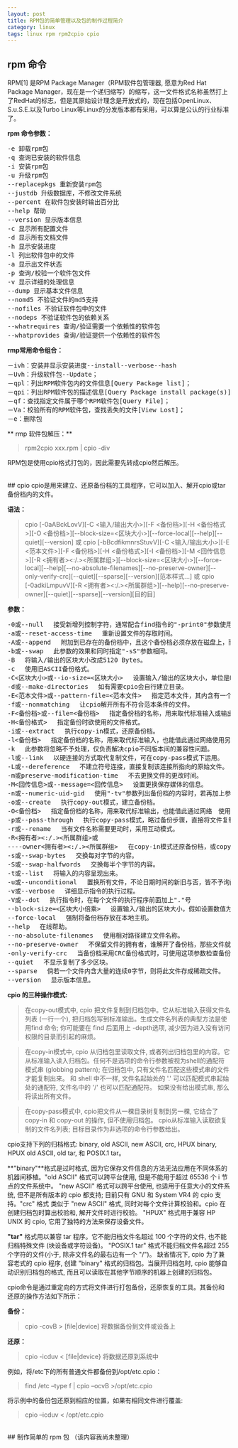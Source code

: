 ```yaml
---
layout: post
title: RPM包的简单管理以及包的制作过程简介
category: linux
tags: linux rpm rpm2cpio cpio
---
```


## rpm 命令
RPM[1] 是RPM Package Manager（RPM软件包管理器, 愿意为Red Hat Package Manager，现在是一个递归缩写）的缩写，这一文件格式名称虽然打上了RedHat的标志，但是其原始设计理念是开放式的，现在包括OpenLinux、S.u.S.E.以及Turbo Linux等Linux的分发版本都有采用，可以算是公认的行业标准了。

**rpm 命令参数：**
<div class="hblock"><pre>
-e 卸载rpm包
-q 查询已安装的软件信息
-i 安装rpm包
-u 升级rpm包
--replacepkgs 重新安装rpm包
--justdb 升级数据库，不修改文件系统
--percent 在软件包安装时输出百分比
--help 帮助
--version 显示版本信息
-c 显示所有配置文件
-d 显示所有文档文件
-h 显示安装进度
-l 列出软件包中的文件
-a 显示出文件状态
-p 查询/校验一个软件包文件
-v 显示详细的处理信息
--dump 显示基本文件信息
--nomd5 不验证文件的md5支持
--nofiles 不验证软件包中的文件
--nodeps 不验证软件包的依赖关系
--whatrequires 查询/验证需要一个依赖性的软件包
--whatprovides 查询/验证提供一个依赖性的软件包
</pre><div>

**rmp常用命令组合：**
<div class="hblock"><pre>
－ivh：安装并显示安装进度--install--verbose--hash
－Uvh：升级软件包--Update；
－qpl：列出RPM软件包内的文件信息[Query Package list]；
－qpi：列出RPM软件包的描述信息[Query Package install package(s)]；
－qf：查找指定文件属于哪个RPM软件包[Query File]；
－Va：校验所有的RPM软件包，查找丢失的文件[View Lost]；
－e：删除包
</pre></div>

** rmp 软件包解压：**

> rpm2cpio xxx.rpm | cpio -div

RPM包是使用cpio格式打包的，因此需要先转成cpio然后解压。

<br>
## cpio
cpio是用来建立、还原备份档的工具程序，它可以加入、解开cpio或tar备份档内的文件。

**语法：**

> cpio [-0aABckLovV][-C <输入/输出大小>][-F <备份档>][-H <备份格式>][-O <备份档>][--block-size=<区块大小>][--force-local][--help][--quiet][--version] 或 cpio [-bBcdfikmnrsStuvV][-C <输入/输出大小>][-E <范本文件>][-F <备份档>][-H <备份格式>][-I <备份档>][-M <回传信息>][-R <拥有者><:/.><所属群组>][--block-size=<区块大小>][--force-local][--help][--no-absolute-filenames][--no-preserve-owner][--only-verify-crc][--quiet][--sparse][--version][范本样式...] 或 cpio [-0adkiLmpuvV][-R <拥有者><:/.><所属群组>][--help][--no-preserve-owner][--quiet][--sparse][--version][目的目]

**参数：**

<div class="hblock"><pre>
-0或--null 　接受新增列控制字符，通常配合find指令的"-print0"参数使用。
-a或--reset-access-time 　重新设置文件的存取时间。
-A或--append 　附加到已存在的备份档中，且这个备份档必须存放在磁盘上，而不能放置于磁带机里。
-b或--swap 　此参数的效果和同时指定"-sS"参数相同。
-B 　将输入/输出的区块大小改成5120 Bytes。
-c 　使用旧ASCII备份格式。
-C<区块大小>或--io-size=<区块大小> 　设置输入/输出的区块大小，单位是Byte。
-d或--make-directories 　如有需要cpio会自行建立目录。
-E<范本文件>或--pattern-file=<范本文件> 　指定范本文件，其内含有一个或多个范本样式，让cpio解开符合范本条件的文件，格式为每列一个范本样式。
-f或--nonmatching 　让cpio解开所有不符合范本条件的文件。
-F<备份档>或--file=<备份档> 　指定备份档的名称，用来取代标准输入或输出，也能借此通过网络使用另一台主机的保存设备存取备份档。
-H<备份格式> 　指定备份时欲使用的文件格式。
-i或--extract 　执行copy-in模式，还原备份档。
-l<备份档> 　指定备份档的名称，用来取代标准输入，也能借此通过网络使用另一台主机的保存设备读取备份档。
-k 　此参数将忽略不予处理，仅负责解决cpio不同版本间的兼容性问题。
-l或--link 　以硬连接的方式取代复制文件，可在copy-pass模式下运用。
-L或--dereference 　不建立符号连接，直接复制该连接所指向的原始文件。
-m或preserve-modification-time 　不去更换文件的更改时间。
-M<回传信息>或--message=<回传信息> 　设置更换保存媒体的信息。
-n或--numeric-uid-gid 　使用"-tv"参数列出备份档的内容时，若再加上参数"-n"，则会以用户识别码和群组识别码替代拥有者和群组名称列出文件清单。
-o或--create 　执行copy-out模式，建立备份档。
-O<备份档> 　指定备份档的名称，用来取代标准输出，也能借此通过网络　使用另一台主机的保存设备存放备份档。
-p或--pass-through 　执行copy-pass模式，略过备份步骤，直接将文件复制到目的目录。
-r或--rename 　当有文件名称需要更动时，采用互动模式。
-R<拥有者><:/.><所属群组>或
----owner<拥有者><:/.><所属群组> 　在copy-in模式还原备份档，或copy-pass模式复制文件时，可指定这些备份，复制的文件的拥有者与所属群组。
-s或--swap-bytes 　交换每对字节的内容。
-S或--swap-halfwords 　交换每半个字节的内容。
-t或--list 　将输入的内容呈现出来。
-u或--unconditional 　置换所有文件，不论日期时间的新旧与否，皆不予询问而直接覆盖。
-v或--verbose 　详细显示指令的执行过程。
-V或--dot 　执行指令时，在每个文件的执行程序前面加上"."号
--block-size=<区块大小倍乘> 　设置输入/输出的区块大小，假如设置数值为5，则区块大小为2500KB，若设置成10，则区块大小为5120KB，依次类推。
--force-local 　强制将备份档存放在本地主机。
--help 　在线帮助。
--no-absolute-filenames 　使用相对路径建立文件名称。
--no-preserve-owner 　不保留文件的拥有者，谁解开了备份档，那些文件就归谁所有。
-only-verify-crc 　当备份档采用CRC备份格式时，可使用这项参数检查备份档内的每个文件是否正确无误。
--quiet 　不显示复制了多少区块。
--sparse 　倘若一个文件内含大量的连续0字节，则将此文件存成稀疏文件。
--version 　显示版本信息。
</pre></div>

**cpio 的三种操作模式:**

> 在copy-out模式中, cpio 把文件复制到归档包中。它从标准输入获得文件名列表 (一行一个), 把归档包写到标准输出。生成文件名列表的典型方法是使用find 命令; 你可能要在 find 后面用上 -depth选项, 减少因为进入没有访问权限的目录而引起的麻烦。

> 在copy-in模式中, cpio 从归档包里读取文件, 或者列出归档包里的内容。它从标准输入读入归档包。任何不是选项的命令行参数被视为shell的通配符模式串 (globbing pattern); 在归档包中, 只有文件名匹配这些模式串的文件才能复制出来。 和 shell 中不一样, 文件名起始处的 '.' 可以匹配模式串起始处的通配符, 文件名中的 '/' 也可以匹配通配符。 如果没有给出模式串, 那么将读出所有文件。

> 在copy-pass模式中, cpio把文件从一棵目录树复制到另一棵, 它结合了 copy-in 和 copy-out 的操作, 但不使用归档包。 cpio从标准输入读取欲复制的文件名列表; 目标目录作为非选项的命令行参数给出。

cpio支持下列的归档格式: binary, old ASCII, new ASCII, crc, HPUX binary, HPUX old ASCII, old tar, 和 POSIX.1 tar。

**"binary"**格式是过时格式, 因为它保存文件信息的方法无法应用在不同体系的机器间移植。"old ASCII" 格式可以跨平台使用, 但是不能用于超过 65536 个 i 节点的文件系统中。 "new ASCII" 格式可以跨平台使用, 也适用于任意大小的文件系统, 但不是所有版本的 cpio 都支持; 目前只有 GNU 和 System VR4 的 cpio 支持。"crc" 格式 类似于 "new ASCII" 格式, 同时对每个文件计算校验和。cpio 在创建归档包时算出校验和, 解开文件时进行校验。 "HPUX" 格式用于兼容 HP UNIX 的 cpio, 它用了独特的方法来保存设备文件。

**"tar"** 格式用以兼容 tar 程序。它不能归档文件名超过 100 个字符的文件, 也不能归档特殊文件 (块设备或字符设备)。 "POSIX.1 tar" 格式不能归档文件名超过 255 个字符的文件(小于, 除非文件名的最右边有一个 "/")。
缺省情况下, cpio 为了兼容老式的 cpio 程序, 创建 "binary" 格式的归档包。当展开归档包时, cpio 能够自动识别归档包的格式, 而且可以读取在其他字节顺序的机器上创建的归档包。

cpio命令是通过重定向的方式将文件进行打包备份，还原恢复的工具。其备份和还原的操作方法如下所示：

**备份：**
> cpio -covB > [file|device] 将数据备份到文件或设备上

**还原：**

> cpio -icduv < [file|device} 将数据还原到系统中

例如，将/etc下的所有普通文件都备份到/opt/etc.cpio：

> find /etc –type f | cpio –ocvB >/opt/etc.cpio

将示例中的备份包还原到相应的位置，如果有相同文件进行覆盖:

> cpio –icduv < /opt/etc.cpio

<br/>
## 制作简单的 rpm 包
（该内容我尚未整理）